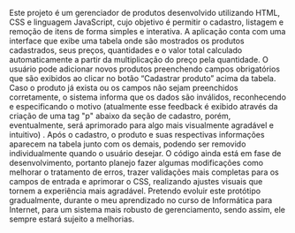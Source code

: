 Este projeto é um gerenciador de produtos desenvolvido utilizando HTML, CSS e linguagem JavaScript, cujo objetivo é permitir o cadastro, listagem e remoção de itens de forma simples e interativa. A aplicação conta com uma interface que exibe uma tabela onde são mostrados os produtos cadastrados, seus preços, quantidades e o valor total calculado automaticamente a partir da multiplicação do preço  pela quantidade. O usuário pode adicionar novos produtos preenchendo campos obrigatórios que são exibidos ao clicar no botão “Cadastrar produto” acima da tabela. Caso o produto já exista ou os campos não sejam preenchidos corretamente, o sistema informa que os dados são inválidos, reconhecendo e especificando o motivo (atualmente esse feedback é exibido através da criação de uma tag "p" abaixo da seção de cadastro, porém, eventualmente, será aprimorado para algo mais visualmente agradável e intuitivo) . Após o cadastro, o produto e suas respectivas informações aparecem na tabela junto com os demais, podendo ser removido individualmente quando o usuário desejar. O código ainda está em fase de desenvolvimento, portanto planejo fazer algumas modificações como melhorar o tratamento de erros, trazer validações mais completas para os campos de entrada e aprimorar o CSS, realizando ajustes visuais que tornem a experiência mais agradável. Pretendo evoluir este protótipo gradualmente, durante o meu aprendizado no curso de Informática para Internet, para um sistema mais robusto de gerenciamento, sendo assim, ele sempre estará sujeito a melhorias.
